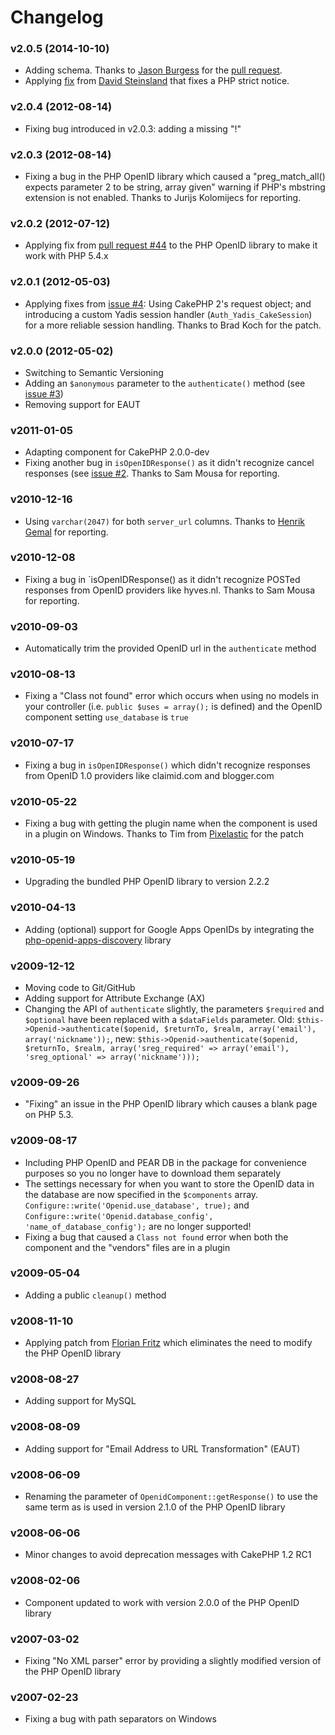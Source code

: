 # Changelog

### v2.0.5 (2014-10-10)

* Adding schema. Thanks to [Jason Burgess](https://github.com/TheFenux) for the [pull request](https://github.com/cakebaker/openid-component/pull/6).
* Applying [fix](https://github.com/cakebaker/openid-component/pull/5) from [David Steinsland](https://github.com/davidsteinsland) that fixes a PHP strict notice.

### v2.0.4 (2012-08-14)

* Fixing bug introduced in v2.0.3: adding a missing "!"

### v2.0.3 (2012-08-14)

* Fixing a bug in the PHP OpenID library which caused a "preg_match_all() expects parameter 2 to be string, array given" warning if PHP's mbstring extension is not enabled. Thanks to Jurijs Kolomijecs for reporting.

### v2.0.2 (2012-07-12)

* Applying fix from [pull request #44](https://github.com/openid/php-openid/pull/44) to the PHP OpenID library to make it work with PHP 5.4.x

### v2.0.1 (2012-05-03)

* Applying fixes from [issue #4](https://github.com/cakebaker/openid-component/pull/4): Using CakePHP 2's request object; and introducing a custom Yadis session handler (`Auth_Yadis_CakeSession`) for a more reliable session handling. Thanks to Brad Koch for the patch.

### v2.0.0 (2012-05-02)

* Switching to Semantic Versioning
* Adding an `$anonymous` parameter to the `authenticate()` method (see [issue #3](https://github.com/cakebaker/openid-component/issues/3))
* Removing support for EAUT

### v2011-01-05

* Adapting component for CakePHP 2.0.0-dev
* Fixing another bug in `isOpenIDResponse()` as it didn't recognize cancel responses (see [issue #2](https://github.com/cakebaker/openid-component/issues#issue/2). Thanks to Sam Mousa for reporting.

### v2010-12-16

* Using `varchar(2047)` for both `server_url` columns. Thanks to [Henrik Gemal](http://gemal.dk/) for reporting.

### v2010-12-08

* Fixing a bug in `isOpenIDResponse() as it didn't recognize POSTed responses from OpenID providers like hyves.nl. Thanks to Sam Mousa for reporting.

### v2010-09-03

* Automatically trim the provided OpenID url in the `authenticate` method

### v2010-08-13

* Fixing a "Class not found" error which occurs when using no models in your controller (i.e. `public $uses = array();` is defined) and the OpenID component setting `use_database` is `true`

### v2010-07-17

* Fixing a bug in `isOpenIDResponse()` which didn't recognize responses from OpenID 1.0 providers like claimid.com and blogger.com

### v2010-05-22

* Fixing a bug with getting the plugin name when the component is used in a plugin on Windows. Thanks to Tim from [Pixelastic](http://pixelastic.com/) for the patch

### v2010-05-19

* Upgrading the bundled PHP OpenID library to version 2.2.2

### v2010-04-13

* Adding (optional) support for Google Apps OpenIDs by integrating the [php-openid-apps-discovery](http://code.google.com/p/php-openid-apps-discovery/) library

### v2009-12-12

* Moving code to Git/GitHub
* Adding support for Attribute Exchange (AX)
* Changing the API of `authenticate` slightly, the parameters `$required` and `$optional` have been replaced with a `$dataFields` parameter. Old: `$this->Openid->authenticate($openid, $returnTo, $realm, array('email'), array('nickname'));`, new: `$this->Openid->authenticate($openid, $returnTo, $realm, array('sreg_required' => array('email'), 'sreg_optional' => array('nickname')));`

### v2009-09-26

* "Fixing" an issue in the PHP OpenID library which causes a blank page on PHP 5.3.

### v2009-08-17

* Including PHP OpenID and PEAR DB in the package for convenience purposes so you no longer have to download them separately
* The settings necessary for when you want to store the OpenID data in the database are now specified in the `$components` array. `Configure::write('Openid.use_database', true);` and `Configure::write('Openid.database_config', 'name_of_database_config');` are no longer supported!
* Fixing a bug that caused a `Class not found` error when both the component and the "vendors" files are in a plugin

### v2009-05-04

* Adding a public `cleanup()` method

### v2008-11-10

* Applying patch from [Florian Fritz](http://florianfritz.de/) which eliminates the need to modify the PHP OpenID library

### v2008-08-27

* Adding support for MySQL

### v2008-08-09

* Adding support for "Email Address to URL Transformation" (EAUT)

### v2008-06-09

* Renaming the parameter of `OpenidComponent::getResponse()` to use the same term as is used in version 2.1.0 of the PHP OpenID library

### v2008-06-06

* Minor changes to avoid deprecation messages with CakePHP 1.2 RC1

### v2008-02-06

* Component updated to work with version 2.0.0 of the PHP OpenID library

### v2007-03-02

* Fixing "No XML parser" error by providing a slightly modified version of the PHP OpenID library

### v2007-02-23

* Fixing a bug with path separators on Windows
